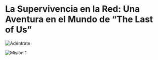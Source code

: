 # La Supervivencia en la Red: Una Aventura en el Mundo de “The Last of Us”
![Adéntrate](./intro)

![Misión 1](./m1)

